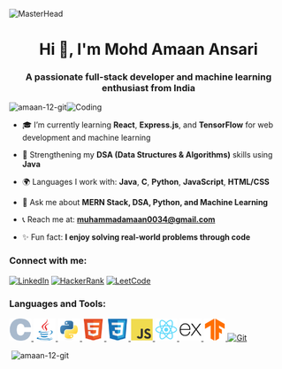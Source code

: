 ![MasterHead](https://present.readthedocs.io/en/latest/_images/welcome-to-coding.gif)

<h1 align="center">Hi 👋, I'm Mohd Amaan Ansari</h1>
<h3 align="center">A passionate full-stack developer and machine learning enthusiast from India</h3>

<img align="right" alt="Coding" width="400" src="https://images.pexels.com/photos/546819/pexels-photo-546819.jpeg">

<p align="left"> <img src="https://komarev.com/ghpvc/?username=amaan-12-git&label=Profile%20views&color=0e75b6&style=flat" alt="amaan-12-git" /> </p>

- 🎓 I’m currently learning **React**, **Express.js**, and **TensorFlow** for web development and machine learning

- 🔄 Strengthening my **DSA (Data Structures & Algorithms)** skills using **Java**

- 🌍 Languages I work with: **Java**, **C**, **Python**, **JavaScript**, **HTML/CSS**

- 💬 Ask me about **MERN Stack, DSA, Python, and Machine Learning**

- 📞 Reach me at: **muhammadamaan0034@gmail.com**

- ✨ Fun fact: **I enjoy solving real-world problems through code**

<h3 align="left">Connect with me:</h3>
<p align="left">
  <a href="http://www.linkedin.com/in/mohd-amaan-ansari12" target="blank"><img align="center" src="https://raw.githubusercontent.com/rahuldkjain/github-profile-readme-generator/master/src/images/icons/Social/linked-in-alt.svg" alt="LinkedIn" height="30" width="40" /></a>
  <a href="https://www.hackerrank.com/csaiml1530102" target="blank"><img align="center" src="https://raw.githubusercontent.com/rahuldkjain/github-profile-readme-generator/master/src/images/icons/Social/hackerrank.svg" alt="HackerRank" height="30" width="40" /></a>
  <a href="https://www.leetcode.com/Mohd_Amaan-12" target="blank"><img align="center" src="https://raw.githubusercontent.com/rahuldkjain/github-profile-readme-generator/master/src/images/icons/Social/leet-code.svg" alt="LeetCode" height="30" width="40" /></a>
</p>

<h3 align="left">Languages and Tools:</h3>
<p align="left">
  <a href="https://www.cprogramming.com/" target="_blank" rel="noreferrer"> <img src="https://raw.githubusercontent.com/devicons/devicon/master/icons/c/c-original.svg" alt="C" width="40" height="40"/> </a>
  <a href="https://www.java.com" target="_blank" rel="noreferrer"> <img src="https://raw.githubusercontent.com/devicons/devicon/master/icons/java/java-original.svg" alt="Java" width="40" height="40"/> </a>
  <a href="https://www.python.org" target="_blank" rel="noreferrer"> <img src="https://raw.githubusercontent.com/devicons/devicon/master/icons/python/python-original.svg" alt="Python" width="40" height="40"/> </a>
  <a href="https://developer.mozilla.org/en-US/docs/Web/HTML" target="_blank" rel="noreferrer"> <img src="https://raw.githubusercontent.com/devicons/devicon/master/icons/html5/html5-original.svg" alt="HTML5" width="40" height="40"/> </a>
  <a href="https://developer.mozilla.org/en-US/docs/Web/CSS" target="_blank" rel="noreferrer"> <img src="https://raw.githubusercontent.com/devicons/devicon/master/icons/css3/css3-original.svg" alt="CSS3" width="40" height="40"/> </a>
  <a href="https://www.javascript.com/" target="_blank" rel="noreferrer"> <img src="https://raw.githubusercontent.com/devicons/devicon/master/icons/javascript/javascript-original.svg" alt="JavaScript" width="40" height="40"/> </a>
  <a href="https://reactjs.org/" target="_blank" rel="noreferrer"> <img src="https://raw.githubusercontent.com/devicons/devicon/master/icons/react/react-original.svg" alt="React" width="40" height="40"/> </a>
  <a href="https://expressjs.com/" target="_blank" rel="noreferrer"> <img src="https://raw.githubusercontent.com/devicons/devicon/master/icons/express/express-original.svg" alt="Express" width="40" height="40"/> </a>
  <a href="https://www.tensorflow.org/" target="_blank" rel="noreferrer"> <img src="https://raw.githubusercontent.com/devicons/devicon/master/icons/tensorflow/tensorflow-original.svg" alt="TensorFlow" width="40" height="40"/> </a>
  <a href="https://git-scm.com/" target="_blank" rel="noreferrer"> <img src="https://www.vectorlogo.zone/logos/git-scm/git-scm-icon.svg" alt="Git" width="40" height="40"/> </a>
</p>

<p>&nbsp;<img align="center" src="https://github-readme-stats.vercel.app/api?username=amaan-12-git&show_icons=true&locale=en" alt="amaan-12-git" /></p>

